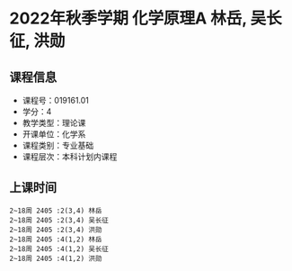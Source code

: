 # 2022年秋季学期 化学原理A 林岳, 吴长征, 洪勋






## 课程信息

- 课程号：019161.01
- 学分：4
- 教学类型：理论课
- 开课单位：化学系
- 课程类别：专业基础
- 课程层次：本科计划内课程

## 上课时间

```
2~18周 2405 :2(3,4) 林岳
2~18周 2405 :2(3,4) 吴长征
2~18周 2405 :2(3,4) 洪勋
2~18周 2405 :4(1,2) 林岳
2~18周 2405 :4(1,2) 吴长征
2~18周 2405 :4(1,2) 洪勋
```

